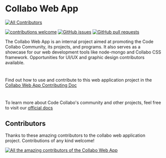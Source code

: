 # Collabo Web App

<!-- ALL-CONTRIBUTORS-BADGE:START - Do not remove or modify this section -->
[![All Contributors](https://img.shields.io/badge/all_contributors-3-orange.svg?style=flat-square)](#contributors)
<!-- ALL-CONTRIBUTORS-BADGE:END -->

[![contributions welcome](https://img.shields.io/badge/contributions-welcome-brightgreen.svg?style=flat)](https://code-collabo.gitbook.io/collabo-contributor/collabo-web-app-project/contribute-to-collabo-web-app) [![GitHub issues](https://img.shields.io/github/issues/code-collabo/collabo-web-app?color=red)](https://github.com/code-collabo/collabo-web-app/issues) [![GitHub pull requests](https://img.shields.io/github/issues-pr/code-collabo/collabo-web-app?color=goldenrod)](https://github.com/code-collabo/collabo-web-app/pulls)

The Collabo Web App is an internal project aimed at promoting the Code Collabo Community, its projects, and programs. It also serves as a showcase for our web development tools like node-mongo and Collabo CSS framework. Opportunities for UI/UX and graphic design contributors available.

#

Find out how to use and contribute to this web application project in the [Collabo Web App Contributing Doc](https://code-collabo.gitbook.io/collabo-contributor/collabo-web-app-project/contribute-to-collabo-web-app)

#

To learn more about Code Collabo's community and other projects, feel free to visit our [official docs](https://code-collabo.gitbook.io/docs)

## Contributors

Thanks to these amazing contributors to the collabo web application project. Contributions of any kind welcome!

<!-- ALL-CONTRIBUTORS-LIST:START - Do not remove or modify this section -->
<a href="https://github.com/code-collabo/collabo-web-app/graphs/contributors"><img src="https://contrib.rocks/image?repo=code-collabo/collabo-web-app" alt="All the amazing contributors of the Collabo Web App"></a>
<!-- ALL-CONTRIBUTORS-LIST:END -->
